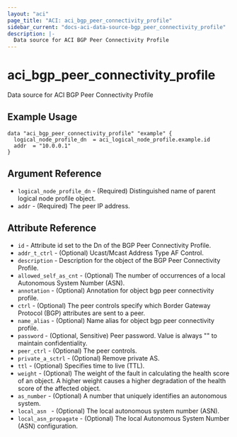 ```yaml
---
layout: "aci"
page_title: "ACI: aci_bgp_peer_connectivity_profile"
sidebar_current: "docs-aci-data-source-bgp_peer_connectivity_profile"
description: |-
  Data source for ACI BGP Peer Connectivity Profile
---
```


# aci_bgp_peer_connectivity_profile

Data source for ACI BGP Peer Connectivity Profile

## Example Usage

```hcl
data "aci_bgp_peer_connectivity_profile" "example" {
  logical_node_profile_dn  = aci_logical_node_profile.example.id
  addr  = "10.0.0.1"
}
```

## Argument Reference

- `logical_node_profile_dn` - (Required) Distinguished name of parent logical node profile object.
- `addr` - (Required) The peer IP address.

## Attribute Reference

- `id` - Attribute id set to the Dn of the BGP Peer Connectivity Profile.
- `addr_t_ctrl` - (Optional) Ucast/Mcast Address Type AF Control.
- `description` - Description for the object of the BGP Peer Connectivity Profile.
- `allowed_self_as_cnt` - (Optional) The number of occurrences of a local Autonomous System Number (ASN).
- `annotation` - (Optional) Annotation for object bgp peer connectivity profile.
- `ctrl` - (Optional) The peer controls specify which Border Gateway Protocol (BGP) attributes are sent to a peer.
- `name_alias` - (Optional) Name alias for object bgp peer connectivity profile.
- `password` - (Optional, Sensitive) Peer password. Value is always "" to maintain confidentiality.
- `peer_ctrl` - (Optional) The peer controls.
- `private_a_sctrl` - (Optional) Remove private AS.
- `ttl` - (Optional) Specifies time to live (TTL).
- `weight` - (Optional) The weight of the fault in calculating the health score of an object. A higher weight causes a higher degradation of the health score of the affected object.
- `as_number` - (Optional) A number that uniquely identifies an autonomous system.
- `local_asn ` - (Optional) The local autonomous system number (ASN).
- `local_asn_propagate` - (Optional) The local Autonomous System Number (ASN) configuration.

